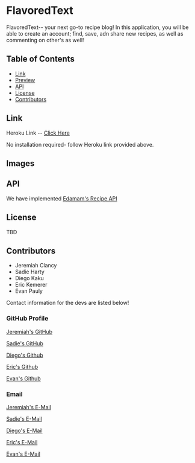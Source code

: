 # FlavoredText

FlavoredText-- your next go-to recipe blog! In this application, you will be able to create an account; find, save, adn share new recipes, as well as commenting on other's as well! 


## Table of Contents

* [Link](#link)
* [Preview](#images)
* [API](#API)
* [License](#license)
* [Contributors](#contributors)

## Link

Heroku Link -- [Click Here](https://fathomless-spire-74558.herokuapp.com/)

No installation required- follow Heroku link provided above.

## Images


## API

We have implemented [Edamam's Recipe API](https://developer.edamam.com/edamam-recipe-api)

## License

TBD

## Contributors

* Jeremiah Clancy
* Sadie Harty
* Diego Kaku
* Eric Kemerer
* Evan Pauly

Contact information for the devs are listed below!
### GitHub Profile

[Jeremiah's GitHub](https://github.com/jclanc7507)

[Sadie's GitHub](https://github.com/magiksadie)

[Diego's Github](https://github.com/kakudiego)

[Eric's Github](https://github.com/Erock42)

[Evan's Github](https://github.com/evanpauly)

### Email

[Jeremiah's E-Mail](mailto:jclanc7507@gmail.com)

[Sadie's E-Mail](mailto:sadiejo.h01@gmail.com)

[Diego's E-Mail](mailto:diegokaku@gmail.com)

[Eric's E-Mail](mailto:eric.kemerer@gmail.com)

[Evan's E-Mail](mailto:evanpauly7@gmail.com)